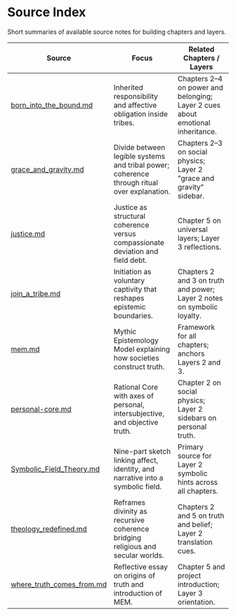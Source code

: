# Source Index

Short summaries of available source notes for building chapters and layers.

| Source | Focus | Related Chapters / Layers |
| --- | --- | --- |
| [born_into_the_bound.md](born_into_the_bound.md) | Inherited responsibility and affective obligation inside tribes. | Chapters 2–4 on power and belonging; Layer 2 cues about emotional inheritance. |
| [grace_and_gravity.md](grace_and_gravity.md) | Divide between legible systems and tribal power; coherence through ritual over explanation. | Chapters 2–3 on social physics; Layer 2 "grace and gravity" sidebar. |
| [justice.md](justice.md) | Justice as structural coherence versus compassionate deviation and field debt. | Chapter 5 on universal layers; Layer 3 reflections. |
| [join_a_tribe.md](join_a_tribe.md) | Initiation as voluntary captivity that reshapes epistemic boundaries. | Chapters 2 and 3 on truth and power; Layer 2 notes on symbolic loyalty. |
| [mem.md](mem.md) | Mythic Epistemology Model explaining how societies construct truth. | Framework for all chapters; anchors Layers 2 and 3. |
| [personal-core.md](personal-core.md) | Rational Core with axes of personal, intersubjective, and objective truth. | Chapter 2 on social physics; Layer 2 sidebars on personal truth. |
| [Symbolic_Field_Theory.md](Symbolic_Field_Theory.md) | Nine-part sketch linking affect, identity, and narrative into a symbolic field. | Primary source for Layer 2 symbolic hints across all chapters. |
| [theology_redefined.md](theology_redefined.md) | Reframes divinity as recursive coherence bridging religious and secular worlds. | Chapters 2 and 5 on truth and belief; Layer 2 translation cues. |
| [where_truth_comes_from.md](where_truth_comes_from.md) | Reflective essay on origins of truth and introduction of MEM. | Chapter 5 and project introduction; Layer 3 orientation. |

